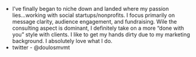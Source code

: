- I’ve finally began to niche down and landed where my passion lies...working with social startups/nonprofits. I focus primarily on message clarity, audience engagement, and fundraising. Wile the consulting aspect is dominant, I definitely take on a more “done with you” style with clients. I like to get my hands dirty due to my marketing background. I absolutely love what I do.
- twitter - @doulosmvmt

